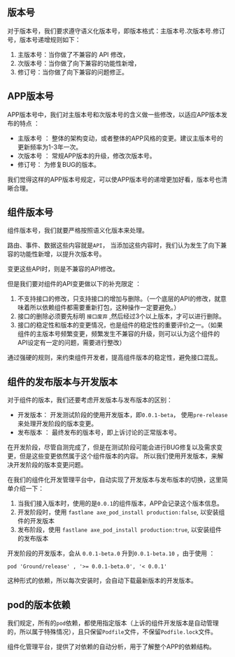 ## 版本号

对于版本号，我们要求遵守语义化版本号，即版本格式：主版本号.次版本号.修订号，版本号递增规则如下：

1. 主版本号：当你做了不兼容的 API 修改，
2. 次版本号：当你做了向下兼容的功能性新增，
3. 修订号：当你做了向下兼容的问题修正。

## APP版本号

APP版本号中，我们对主版本号和次版本号的含义做一些修改，以适应APP版本发布的特点 ：

* 主版本号 ： 整体的架构变动，或者整体的APP风格的变更。建议主版本号的更新频率为1-3年一次。
* 次版本号 ： 常规APP版本的升级，修改次版本号。
* 修订号： 为修复BUG的版本。

我们觉得这样的APP版本号规定，可以使APP版本号的递增更加好看，版本号也清晰合理。

## 组件版本号

组件版本号，我们就要严格按照语义化版本来处理。

路由、事件、数据这些内容就是`API`， 当添加这些内容时，我们认为发生了向下兼容的功能性新增，以提升次版本号。

变更这些API时，则是不兼容的API修改。 

但是我们要对组件的API变更做以下的补充限定 ：

1. 不支持接口的修改，只支持接口的增加与删除。（一个底层的API的修改，就意味着所以依赖组件都需要重新打包，这种操作一定要避免。）
2. 接口的删除必须要先标明 `接口废弃` ,然后经过3个以上版本，才可以进行删除。
3. 接口的稳定性和版本的变更情况，也是组件的稳定性的重要评价之一。（如果组件的主版本号频繁变更，频繁发生不兼容的升级，则可以认为这个组件的API设定有一定的问题，需要进行整改）

通过强硬的规则，来约束组件开发者，提高组件版本的稳定性，避免接口混乱。

## 组件的发布版本与开发版本

对于组件的版本，我们还要考虑开发版本与发布版本的区别：

* 开发版本： 开发测试阶段的使用开发版本，即`0.0.1-beta`， 使用`pre-release`来处理开发阶段的版本变更。
* 发布版本 ： 最终发布的版本号，即上诉讨论的正常版本号。

在开发阶段，尽管自测完成了，但是在测试阶段可能会进行BUG修复以及需求变更，但是这些变更依然属于这个组件版本的内容。 所以我们使用开发版本，来解决开发阶段的版本变更问题。

在我们的组件化开发管理平台中，自动实现了开发版本与发布版本的切换，这里简单介绍一下：

1. 当我们接入版本时，使用的是`0.0.1`的组件版本，APP会记录这个版本信息。
2. 开发阶段时，使用 `fastlane axe_pod_install production:false`, 以安装组件的开发版本
3. 发布阶段，使用 `fastlane axe_pod_install production:true`, 以安装组件的发布版本

开发阶段的开发版本，会从 `0.0.1-beta.0` 升到`0.0.1-beta.10` ，由于使用 ：
	
	pod 'Ground/release' , '>= 0.0.1-beta.0', '< 0.0.1'
	
这种形式的依赖，所以每次安装时，会自动下载最新版本的开发版本。

## pod的版本依赖

我们规定，所有的`pod`依赖，都使用指定版本（上诉的组件开发版本是自动管理的，所以属于特殊情况），且只保留`Podfile`文件，不保留`Podfile.lock`文件。

组件化管理平台，提供了对依赖的自动分析，用于了解整个APP的依赖结构。

	